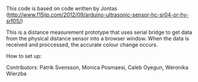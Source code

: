 This code is based on code written by Jontas (http://www.f15ijp.com/2012/09/arduino-ultrasonic-sensor-hc-sr04-or-hy-srf05/)

This is a distance measurement prototype that uses serial bridge to get data from the physical distance sensor into a browser window. When the data is received and proccessed, the accurate colour change occurs.

How to set up:

Contributors: Patrik Svensson, Monica Posmaesi, Caleb Oyegun, Weronika Wierzba
